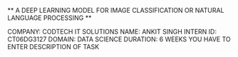 ** A DEEP LEARNING MODEL FOR IMAGE CLASSIFICATION OR NATURAL LANGUAGE PROCESSING **

COMPANY: CODTECH IT SOLUTIONS
NAME: ANKIT SINGH
INTERN ID: CT06DG3127
DOMAIN: DATA SCIENCE
DURATION: 6 WEEKS
YOU HAVE TO ENTER DESCRIPTION OF TASK

